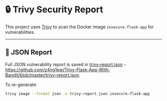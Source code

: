 # 🔒 Trivy Security Report

This project uses [Trivy](https://github.com/aquasecurity/trivy) to scan the Docker image `insecure-flask-app` for vulnerabilities.

---

## 📁 JSON Report

Full JSON vulnerability report is saved in [trivy-report.json](./trivy-report.json) - https://github.com/z4ng1ew/Trivy-Flask-App-With-Bandit/blob/master/trivy-report.json. 

To re-generate:

```bash
trivy image --format json -o trivy-report.json insecure-flask-app

